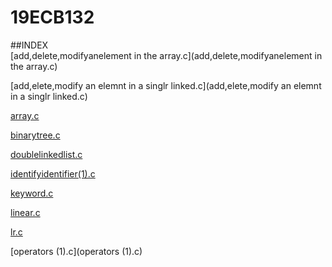 # 19ECB132

##INDEX  
[add,delete,modifyanelement in the array.c](add,delete,modifyanelement in the array.c)

[add,elete,modify an elemnt in a singlr linked.c](add,elete,modify an elemnt in a singlr linked.c) 

[array.c](array.c)   

[binarytree.c](binarytree.c)  

[doublelinkedlist.c](doublelinkedlist.c) 

[identifyidentifier(1).c](identifyidentifier(1).c)   

[keyword.c](keyword.c)   

[linear.c](linear.c)     

[lr.c](lr.c)     

[operators (1).c](operators (1).c)
